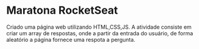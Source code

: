 # Maratona RocketSeat

Criado uma página web utilizando HTML,CSS,JS.
A atividade consiste em criar um array de respostas, onde a partir da entrada do usuário, de forma aleatório a página fornece uma respota a pergunta.
